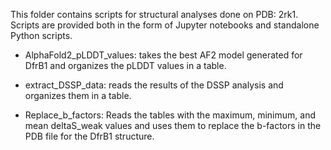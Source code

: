 This folder contains scripts for structural analyses done on PDB: 2rk1. Scripts are provided both in the form of 
Jupyter notebooks and standalone Python scripts.

- AlphaFold2_pLDDT_values: takes the best AF2 model generated for DfrB1 and organizes the pLDDT values in a table.

- extract_DSSP_data: reads the results of the DSSP analysis and organizes them in a table.

- Replace_b_factors: Reads the tables with the maximum, minimum, and mean deltaS_weak values and uses them to replace
the b-factors in the PDB file for the DfrB1 structure.

